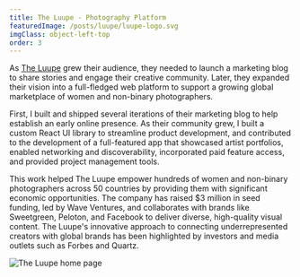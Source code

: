 ```yaml
---
title: The Luupe - Photography Platform
featuredImage: /posts/luupe/luupe-logo.svg
imgClass: object-left-top
order: 3
---
```


As [The Luupe](https://theluupe.com/) grew their audience, they needed to launch a marketing blog to share stories and engage their creative community. Later, they expanded their vision into a full-fledged web platform to support a growing global marketplace of women and non-binary photographers.

First, I built and shipped several iterations of their marketing blog to help establish an early online presence. As their community grew, I built a custom React UI library to streamline product development, and contributed to the development of a full-featured app that showcased artist portfolios, enabled networking and discoverability, incorporated paid feature access, and provided project management tools.

This work helped The Luupe empower hundreds of women and non-binary photographers across 50 countries by providing them with significant economic opportunities. The company has raised $3 million in seed funding, led by Wave Ventures, and collaborates with brands like Sweetgreen, Peloton, and Facebook to deliver diverse, high-quality visual content. The Luupe's innovative approach to connecting underrepresented creators with global brands has been highlighted by investors and media outlets such as Forbes and Quartz.

<img alt="The Luupe home page" src="/posts/luupe/luupe-home.png" />
